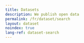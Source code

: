 ```yaml
---
title: Datasets
description: We publish open data
permalink: /fr/dataset/search
layout: dataset
noindex: true
lang-ref: dataset-search
---
```

